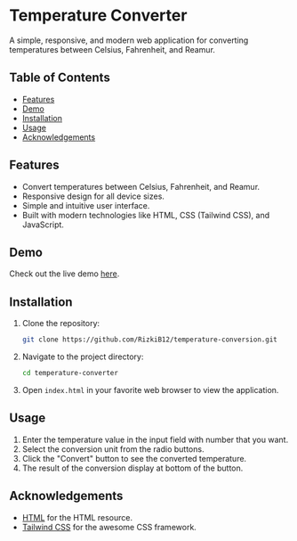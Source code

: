 # Temperature Converter

A simple, responsive, and modern web application for converting temperatures between Celsius, Fahrenheit, and Reamur.

## Table of Contents

- [Features](#features)
- [Demo](#demo)
- [Installation](#installation)
- [Usage](#usage)
- [Acknowledgements](#acknowledgements)

## Features

- Convert temperatures between Celsius, Fahrenheit, and Reamur.
- Responsive design for all device sizes.
- Simple and intuitive user interface.
- Built with modern technologies like HTML, CSS (Tailwind CSS), and JavaScript.

## Demo

Check out the live demo [here](https://temperature-conversion-sigma.vercel.app/).

## Installation

1. Clone the repository:
   ```sh
   git clone https://github.com/RizkiB12/temperature-conversion.git
   ```
2. Navigate to the project directory:
   ```sh
   cd temperature-converter
   ```
3. Open `index.html` in your favorite web browser to view the application.

## Usage

1. Enter the temperature value in the input field with number that you want.
2. Select the conversion unit from the radio buttons.
3. Click the "Convert" button to see the converted temperature.
4. The result of the conversion display at bottom of the button.

## Acknowledgements

- [HTML](https://www.w3schools.com/html/) for the HTML resource.
- [Tailwind CSS](https://tailwindcss.com) for the awesome CSS framework.
